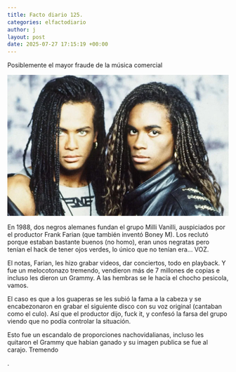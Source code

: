```yaml
---
title: Facto diario 125.
categories: elfactodiario
author: j
layout: post
date: 2025-07-27 17:15:19 +00:00
---
```

Posiblemente el mayor fraude de la música comercial

![2025_07_27_17_15_27_untitled-1.webp](assets/2025_07_27_17_15_27_untitled-1.webp)

En 1988, dos negros alemanes fundan el grupo Milli Vanilli, auspiciados por el productor Frank Farian (que también inventó Boney M). Los reclutó porque estaban bastante buenos (no homo), eran unos negratas pero tenían el hack de tener ojos verdes, lo único que no tenían era... VOZ.

El notas, Farian, les hizo grabar videos, dar conciertos, todo en playback. Y fue un melocotonazo tremendo, vendieron más de 7 millones de copias e incluso les dieron un Grammy. A las hembras se le hacía el chocho pesicola, vamos.

El caso es que a los guaperas se les subió la fama a la cabeza y se encabezonaron en grabar el siguiente disco con su voz original (cantaban como el culo). Así que el productor dijo, fuck it, y confesó la farsa del grupo viendo que no podía controlar la situación.

Esto fue un escandalo de proporciones nachovidalianas, incluso les quitaron el Grammy que habian ganado y su imagen publica se fue al carajo. Tremendo

.
